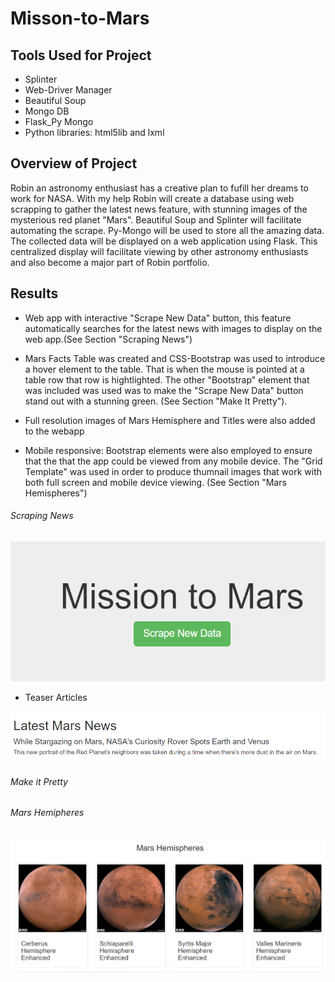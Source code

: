 # Misson-to-Mars

## Tools Used for Project
* Splinter
* Web-Driver Manager
* Beautiful Soup
* Mongo DB
* Flask_Py Mongo
* Python libraries: html5lib and lxml

## Overview of Project
Robin an astronomy enthusiast has a creative plan to fufill her dreams to work for NASA.  With my help Robin will create a database using web scrapping to gather the latest news feature, with stunning images of the mysterious red planet "Mars". Beautiful Soup and Splinter will facilitate automating the scrape. Py-Mongo will be used to store all the amazing data. The collected  data will be displayed  on a web application using Flask.  This centralized display will facilitate viewing by other astronomy enthusiasts and also become a major part of Robin portfolio.

## Results
* Web app with interactive "Scrape New Data" button, this feature automatically searches for the latest news with images to display on the web app.(See Section "Scraping News")

* Mars Facts Table was created and CSS-Bootstrap was used to introduce a hover element to the table. That is when the mouse is pointed at a table row that row is hightlighted. The other "Bootstrap" element that was included was used was to make the "Scrape New Data" button stand out with a stunning green.   (See Section "Make It Pretty").
 
* Full resolution images of Mars Hemisphere and Titles were also added to the webapp 
* Mobile responsive: Bootstrap elements were also employed to ensure that the that the app could be viewed from any mobile device. The "Grid Template" was used in order to produce thumnail images that work with both full screen and mobile device viewing. (See Section "Mars Hemispheres")

###### Scraping News

![Scraping_Data_Button](https://github.com/wallaceportia/Misson-to-Mars/blob/main/Resources/WebScraping_Button.PNG)

* Teaser Articles

![Examples_of_Latest_News](https://github.com/wallaceportia/Misson-to-Mars/blob/main/Resources/Latest_News_Stargazing.PNG)



###### Make it Pretty

###### Mars Hemipheres

![Mars_Hemispheres](https://github.com/wallaceportia/Misson-to-Mars/blob/main/Resources/Mars_Hemispheres.PNG)
